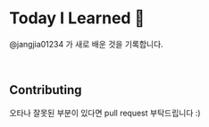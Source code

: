 # Today I Learned 📓

@jangjia01234 가 새로 배운 것을 기록합니다.

<br>

## Contributing
오타나 잘못된 부분이 있다면 pull request 부탁드립니다 :)

